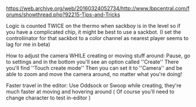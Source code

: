 https://web.archive.org/web/20160324052734/http://www.lbpcentral.com/forums/showthread.php?92215-Tips-and-Tricks

Logic is counted TWICE on the thermo when sackboy is in the level so if you have a complicated chip, it might be best to use a sackbot. (I set the controliinator for that sackbot to a color channel as nearest player seems to lag for me in beta)

How to adjust the camera WHILE creating or moving stuff around: Pause, go to settings and in the bottom you'll see an option called ''Create'' There you'll find ''Touch create mode'' Then you can set it to ''Camera'' and be able to zoom and move the camera around, no matter what you're doing!

Faster travel in the editor: Use Oddsock or Swoop while creating, they're much faster at moving and hovering around ( Of course you'll need to change character to test in-editor )
